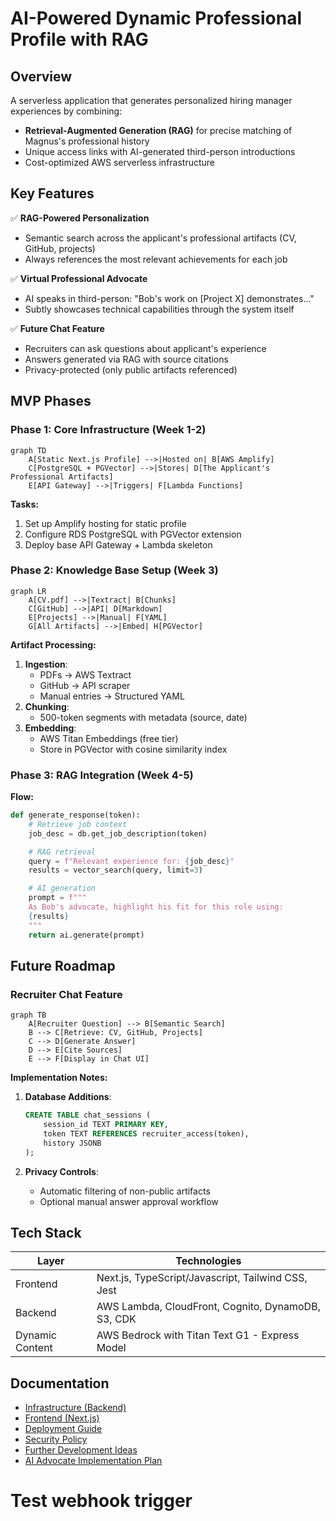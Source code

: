 # AI-Powered Dynamic Professional Profile with RAG

## Overview

A serverless application that generates personalized hiring manager experiences by combining:

- **Retrieval-Augmented Generation (RAG)** for precise matching of Magnus's professional history
- Unique access links with AI-generated third-person introductions
- Cost-optimized AWS serverless infrastructure

## Key Features

✅ **RAG-Powered Personalization**

- Semantic search across the applicant's professional artifacts (CV, GitHub, projects)
- Always references the most relevant achievements for each job

✅ **Virtual Professional Advocate**

- AI speaks in third-person: "Bob's work on [Project X] demonstrates..."
- Subtly showcases technical capabilities through the system itself

✅ **Future Chat Feature**

- Recruiters can ask questions about applicant's experience
- Answers generated via RAG with source citations
- Privacy-protected (only public artifacts referenced)

## MVP Phases

### Phase 1: Core Infrastructure (Week 1-2)

```mermaid
graph TD
    A[Static Next.js Profile] -->|Hosted on| B[AWS Amplify]
    C[PostgreSQL + PGVector] -->|Stores| D[The Applicant's Professional Artifacts]
    E[API Gateway] -->|Triggers| F[Lambda Functions]
```

**Tasks:**

1. Set up Amplify hosting for static profile
2. Configure RDS PostgreSQL with PGVector extension
3. Deploy base API Gateway + Lambda skeleton

### Phase 2: Knowledge Base Setup (Week 3)

```mermaid
graph LR
    A[CV.pdf] -->|Textract| B[Chunks]
    C[GitHub] -->|API| D[Markdown]
    E[Projects] -->|Manual| F[YAML]
    G[All Artifacts] -->|Embed| H[PGVector]
```

**Artifact Processing:**

1. **Ingestion**:
   - PDFs → AWS Textract
   - GitHub → API scraper
   - Manual entries → Structured YAML
2. **Chunking**:
   - 500-token segments with metadata (source, date)
3. **Embedding**:
   - AWS Titan Embeddings (free tier)
   - Store in PGVector with cosine similarity index

### Phase 3: RAG Integration (Week 4-5)

**Flow:**

```python
def generate_response(token):
    # Retrieve job context
    job_desc = db.get_job_description(token)

    # RAG retrieval
    query = f"Relevant experience for: {job_desc}"
    results = vector_search(query, limit=3)

    # AI generation
    prompt = f"""
    As Bob's advocate, highlight his fit for this role using:
    {results}
    """
    return ai.generate(prompt)
```

## Future Roadmap

### Recruiter Chat Feature

```mermaid
graph TB
    A[Recruiter Question] --> B[Semantic Search]
    B --> C[Retrieve: CV, GitHub, Projects]
    C --> D[Generate Answer]
    D --> E[Cite Sources]
    E --> F[Display in Chat UI]
```

**Implementation Notes:**

1. **Database Additions**:

   ```sql
   CREATE TABLE chat_sessions (
       session_id TEXT PRIMARY KEY,
       token TEXT REFERENCES recruiter_access(token),
       history JSONB
   );
   ```

2. **Privacy Controls**:
   - Automatic filtering of non-public artifacts
   - Optional manual answer approval workflow

## Tech Stack

| Layer           | Technologies                                       |
| --------------- | -------------------------------------------------- |
| Frontend        | Next.js, TypeScript/Javascript, Tailwind CSS, Jest |
| Backend         | AWS Lambda, CloudFront, Cognito, DynamoDB, S3, CDK |
| Dynamic Content | AWS Bedrock with Titan Text G1 - Express Model     |

## Documentation

- [Infrastructure (Backend)](docs/infrastructure.md)
- [Frontend (Next.js)](docs/frontend.md)
- [Deployment Guide](docs/deployment.md)
- [Security Policy](docs/security-policy.md)
- [Further Development Ideas](docs/further-development-ideas.md)
- [AI Advocate Implementation Plan](docs/ai-advocate-implementation-plan.md)

# Test webhook trigger
